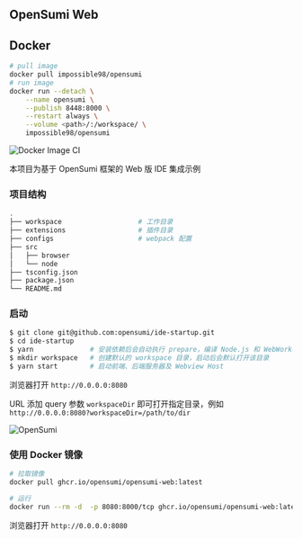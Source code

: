 ## OpenSumi Web

## Docker

```bash
# pull image
docker pull impossible98/opensumi
# run image
docker run --detach \
    --name opensumi \
    --publish 8448:8000 \
    --restart always \
    --volume <path>/:/workspace/ \
    impossible98/opensumi
```

![Docker Image CI](https://github.com/opensumi/ide-startup/actions/workflows/docker-image.yml/badge.svg)

本项目为基于 OpenSumi 框架的 Web 版 IDE 集成示例

### 项目结构

```bash
.
├── workspace                   # 工作目录
├── extensions                  # 插件目录
├── configs                     # webpack 配置
├── src
│   ├── browser
│   └── node
├── tsconfig.json
├── package.json
└── README.md
```

### 启动

```bash
$ git clone git@github.com:opensumi/ide-startup.git
$ cd ide-startup
$ yarn              # 安装依赖后会自动执行 prepare，编译 Node.js 和 WebWorker 两个插件环境, 下载默认插件
$ mkdir workspace   # 创建默认的 workspace 目录，启动后会默认打开该目录
$ yarn start        # 启动前端、后端服务器及 Webview Host
```

浏览器打开 `http://0.0.0.0:8080`

URL 添加 query 参数 `workspaceDir` 即可打开指定目录，例如 `http://0.0.0.0:8080?workspaceDir=/path/to/dir`

![OpenSumi](./snapshots/sumi-startup.png)

### 使用 Docker 镜像

```bash
# 拉取镜像
docker pull ghcr.io/opensumi/opensumi-web:latest

# 运行
docker run --rm -d  -p 8080:8000/tcp ghcr.io/opensumi/opensumi-web:latest
```

浏览器打开 `http://0.0.0.0:8080`



